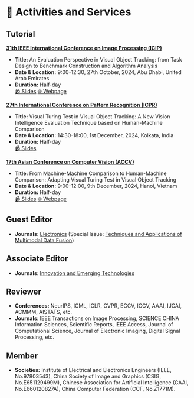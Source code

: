 # 📣 Activities and Services

## Tutorial

**[31th IEEE International Conference on Image Processing (ICIP)](https://2024.ieeeicip.org/)**
- **Title:** An Evaluation Perspective in Visual Object Tracking: from Task Design to Benchmark Construction and Algorithm Analysis
- **Date & Location:** 9:00-12:30, 27th October, 2024, Abu Dhabi, United Arab Emirates
- **Duration:** Half-day<br>
[📹 Slides](https://huuuuusy.github.io/files/ICIP2024-slides.pdf)
[🌐 Webpage](https://sites.google.com/view/icip24-tutorial-vot/) 

**[27th International Conference on Pattern Recognition (ICPR)](https://icpr2024.org/)**
- **Title:** Visual Turing Test in Visual Object Tracking: A New Vision Intelligence Evaluation Technique based on Human-Machine Comparison
- **Date & Location:** 14:30-18:00, 1st December, 2024, Kolkata, India
- **Duration:** Half-day<br>
[📹 Slides](https://huuuuusy.github.io/files/ICPR2024-slides.pdf)

**[17th Asian Conference on Computer Vision (ACCV)](https://accv2024.org/)**
- **Title:** From Machine-Machine Comparison to Human-Machine Comparison: Adapting Visual Turing Test in Visual Object Tracking
- **Date & Location:** 9:00-12:00, 9th December, 2024, Hanoi, Vietnam
- **Duration:** Half-day<br>
[📹 Slides](https://huuuuusy.github.io/files/ACCV2024-slides.pdf)
[🌐 Webpage](https://sites.google.com/view/accv-tutorial-vtt4vot/) 

## Guest Editor
- **Journals**: [Electronics](https://www.mdpi.com/journal/electronics) (Special Issue: [Techniques and Applications of Multimodal Data Fusion](https://www.mdpi.com/journal/electronics/special_issues/QVWA4F5H4E))

## Associate Editor
- **Journals**: [Innovation and Emerging Technologies](https://www.worldscientific.com/worldscinet/iet?srsltid=AfmBOopLcOIWa7JxQc87iT1UUl3PDKfsm47298tFwNS4qDaTVNTsS_JU)

## Reviewer

- **Conferences:**  NeurIPS, ICML, ICLR, CVPR, ECCV, ICCV, AAAI, IJCAI, ACMMM, AISTATS, etc.
- **Journals**: IEEE Transactions on Image Processing, SCIENCE CHINA Information Sciences, Scientific Reports, IEEE Access, Journal of Computational Science, Journal of Electronic Imaging, Digital Signal Processing, etc.

## Member

- **Societies:** Institute of Electrical and Electronics Engineers (IEEE, No.97803543), China Society of Image and Graphics (CSIG, No.E651129499M), Chinese Association for Artificial Intelligence (CAAI, No.E660120827A), China Computer Federation (CCF, No.Z1771M).

<!-- <span class='anchor' id='collaborators'></span>

# 🤝 Collaborators

> I am honored to collaborate with these outstanding researchers. We engage in close discussions concerning various fields such as computer vision, cognitive science, AI4Science, and human-computer interaction. If you are interested in these areas as well, please feel free to contact me.

- [**Jiahui Gao**](https://sumilergao.github.io/jiahuig.hku/), Ph.D. at the [University of Hong Kong (HKU)](https://www.hku.hk/), focusing on natural language processing, including Pre-trained Language Modeling (PLM), Automatic Machining Learning (AutoML), and Multi-Modal (vision-language) learning.
- **Yanyao Zhou**, Ph.D. student at the [University of Hong Kong (HKU)](https://www.hku.hk/), focusing on cognitive science and psychology.
- **Fangchao Liu**, Ph.D. student at the [Hong Kong University of Science and Technology (HKUST)](https://hkust.edu.hk/zh-hant), focusing on computer vision and AI4Science.
- [**Meiqi Wu**](https://wmeiqi.github.io/), Ph.D. student at the [University of Chinese Academy of Sciences (UCAS)](https://www.ucas.ac.cn/), focusing on computer vision, intelligent evaluation technique, and human-computer interaction.
- **Yiping Ma**, Ph.D. student at the [East China Normal University](https://www.ecnu.edu.cn/), focusing on intelligent education technique and human-computer interaction.
- **Di Shang**, Ph.D. student at the [Institute of Automation, Chinese Academy of Sciences (CASIA)](http://www.ia.cas.cn/), focusing on computer vision, spiking neural network and few-shot learning.
- **Yaxuan Kang**, design researcher, research assistant and interaction designer at the [Institute of Automation, Chinese Academy of Sciences (CASIA)](http://www.ia.cas.cn/), focusing on human-computer interaction.
- **Jing Zhang**, research assistant at the [Institute of Automation, Chinese Academy of Sciences (CASIA)](http://www.ia.cas.cn/), focusing on computer vision and AI4Science.
- [**Yipei Wang**](https://github.com/updateforever), Ph.D. student at the [Southeast University](https://www.seu.edu.cn/), focusing on visual object tracking and recommendation system.
- [**Xiaokun Feng**](https://xiaokunfeng.github.io/), Ph.D. student at the [Institute of Automation, Chinese Academy of Sciences (CASIA)](http://www.ia.cas.cn/), focusing on visual object tracking, visual language tracking and AI4Science.
- [**Dailing Zhang**](https://zhangdailing8.github.io/), Ph.D. student at the [Institute of Automation, Chinese Academy of Sciences (CASIA)](http://www.ia.cas.cn/), focusing on visual object tracking, visual language tracking and AI4Science.
- [**Xuchen Li**](https://xuchen-li.github.io/), Ph.D. student at the [Institute of Automation, Chinese Academy of Sciences (CASIA)](http://www.ia.cas.cn/), focusing on visual object tracking, visual language tracking and AI4Science. -->